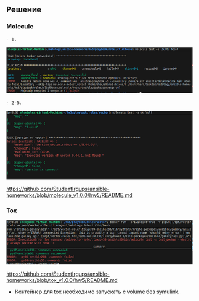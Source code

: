 ## Решение

### Molecule

	- 1. 

![Figure 1-1](https://github.com/StudentIrgups/ansible-homeworks/blob/main/hw5/images/1.png?raw=true)

	- 2-5. 

![Figure 1-1](https://github.com/StudentIrgups/ansible-homeworks/blob/main/hw5/images/2.png?raw=true)

https://github.com/StudentIrgups/ansible-homeworks/blob/molecule_v1.0.0/hw5/README.md

### Tox

![Figure 1-1](https://github.com/StudentIrgups/ansible-homeworks/blob/main/hw5/images/3.png?raw=true)

https://github.com/StudentIrgups/ansible-homeworks/blob/tox_v1.0.0/hw5/README.md


* Контейнер для tox необходимо запускать с volume без symulink.
